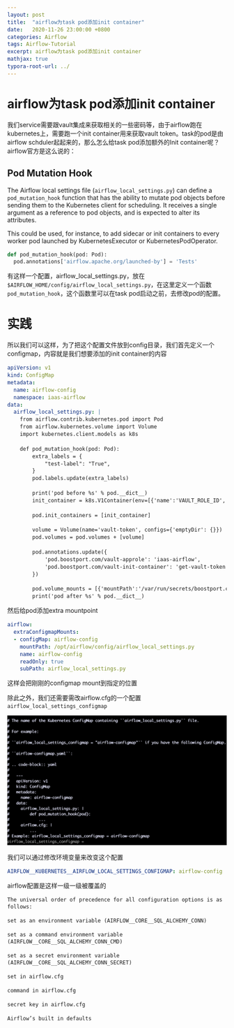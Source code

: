 ```yaml
---
layout: post
title:  "airflow为task pod添加init container"
date:   2020-11-26 23:00:00 +0800
categories: Airflow
tags: Airflow-Tutorial
excerpt: airflow为task pod添加init container
mathjax: true
typora-root-url: ../
---
```


# airflow为task pod添加init container

我们service需要跟vault集成来获取相关的一些密码等，由于airflow跑在kubernetes上，需要跑一个init container用来获取vault token。task的pod是由airflow schduler起起来的，那么怎么给task pod添加额外的Init container呢？airflow官方是这么说的：

## Pod Mutation Hook

The Airflow local settings file (`airflow_local_settings.py`) can define a `pod_mutation_hook` function that has the ability to mutate pod objects before sending them to the Kubernetes client for scheduling. It receives a single argument as a reference to pod objects, and is expected to alter its attributes.

This could be used, for instance, to add sidecar or init containers to every worker pod launched by KubernetesExecutor or KubernetesPodOperator.

```python
def pod_mutation_hook(pod: Pod):
  pod.annotations['airflow.apache.org/launched-by'] = 'Tests'
```

有这样一个配置，airflow_local_settings.py，放在`$AIRFLOW_HOME/config/airflow_local_settings.py`，在这里定义一个函数`pod_mutation_hook`，这个函数里可以在task pod启动之前，去修改pod的配置。

# 实践

所以我们可以这样，为了把这个配置文件放到config目录，我们首先定义一个configmap，内容就是我们想要添加的init container的内容

```yaml
apiVersion: v1
kind: ConfigMap
metadata:
  name: airflow-config
  namespace: iaas-airflow
data:
  airflow_local_settings.py: |
    from airflow.contrib.kubernetes.pod import Pod
    from airflow.kubernetes.volume import Volume
    import kubernetes.client.models as k8s

    def pod_mutation_hook(pod: Pod):
        extra_labels = {
            "test-label": "True",
        }
        pod.labels.update(extra_labels)

        print('pod before %s' % pod.__dict__)
        init_container = k8s.V1Container(env=[{'name':'VAULT_ROLE_ID', 'value':'********'}], image='registry-qa.webex.com/oke/kubernetes-vault-init:0.0.1', image_pull_policy='IfNotPresent', name='get-vault-token', termination_message_path='/dev/termination-log', termination_message_policy='File', volume_mounts=[{'mountPath':'/var/run/secrets/boostport.com', 'name':'vault-token'}])

        pod.init_containers = [init_container]

        volume = Volume(name='vault-token', configs={'emptyDir': {}})
        pod.volumes = pod.volumes + [volume]

        pod.annotations.update({
            'pod.boostport.com/vault-approle': 'iaas-airflow',
            'pod.boostport.com/vault-init-container': 'get-vault-token',
        })

        pod.volume_mounts = [{'mountPath':'/var/run/secrets/boostport.com', 'name':'vault-token'}]
        print('pod after %s' % pod.__dict__)
```

然后给pod添加extra mountpoint

```yaml
airflow:
  extraConfigmapMounts:
  - configMap: airflow-config
    mountPath: /opt/airflow/config/airflow_local_settings.py
    name: airflow-config
    readOnly: true
    subPath: airflow_local_settings.py
```

这样会把刚刚的configmap mount到指定的位置

除此之外，我们还需要需改airflow.cfg的一个配置`airflow_local_settings_configmap`

![image-20201126152137923](/../assets/images/image-20201126152137923.png)

我们可以通过修改环境变量来改变这个配置

```yaml
AIRFLOW__KUBERNETES__AIRFLOW_LOCAL_SETTINGS_CONFIGMAP: airflow-config
```

airflow配置是这样一级一级被覆盖的

```shell
The universal order of precedence for all configuration options is as follows:

set as an environment variable (AIRFLOW__CORE__SQL_ALCHEMY_CONN)

set as a command environment variable (AIRFLOW__CORE__SQL_ALCHEMY_CONN_CMD)

set as a secret environment variable (AIRFLOW__CORE__SQL_ALCHEMY_CONN_SECRET)

set in airflow.cfg

command in airflow.cfg

secret key in airflow.cfg

Airflow’s built in defaults
```

